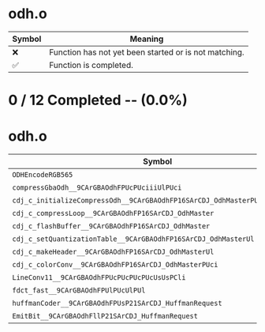 # odh.o
| Symbol | Meaning 
| ------------- | ------------- 
| :x: | Function has not yet been started or is not matching. 
| :white_check_mark: | Function is completed. 


# 0 / 12 Completed -- (0.0%)
# odh.o
| Symbol | Decompiled? |
| ------------- | ------------- |
| `ODHEncodeRGB565` | :x: |
| `compressGbaOdh__9CArGBAOdhFPUcPUciiiUlPUci` | :x: |
| `cdj_c_initializeCompressOdh__9CArGBAOdhFP16SArCDJ_OdhMasterPUsUcPUcPUcUl` | :x: |
| `cdj_c_compressLoop__9CArGBAOdhFP16SArCDJ_OdhMaster` | :x: |
| `cdj_c_flashBuffer__9CArGBAOdhFP16SArCDJ_OdhMaster` | :x: |
| `cdj_c_setQuantizationTable__9CArGBAOdhFP16SArCDJ_OdhMasterUl` | :x: |
| `cdj_c_makeHeader__9CArGBAOdhFP16SArCDJ_OdhMasterUl` | :x: |
| `cdj_c_colorConv__9CArGBAOdhFP16SArCDJ_OdhMasterPUci` | :x: |
| `LineConv11__9CArGBAOdhFPUcPUcPUcPUcUsUsPCli` | :x: |
| `fdct_fast__9CArGBAOdhFPUlPUcUlPUl` | :x: |
| `huffmanCoder__9CArGBAOdhFPUsP21SArCDJ_HuffmanRequest` | :x: |
| `EmitBit__9CArGBAOdhFllP21SArCDJ_HuffmanRequest` | :x: |
